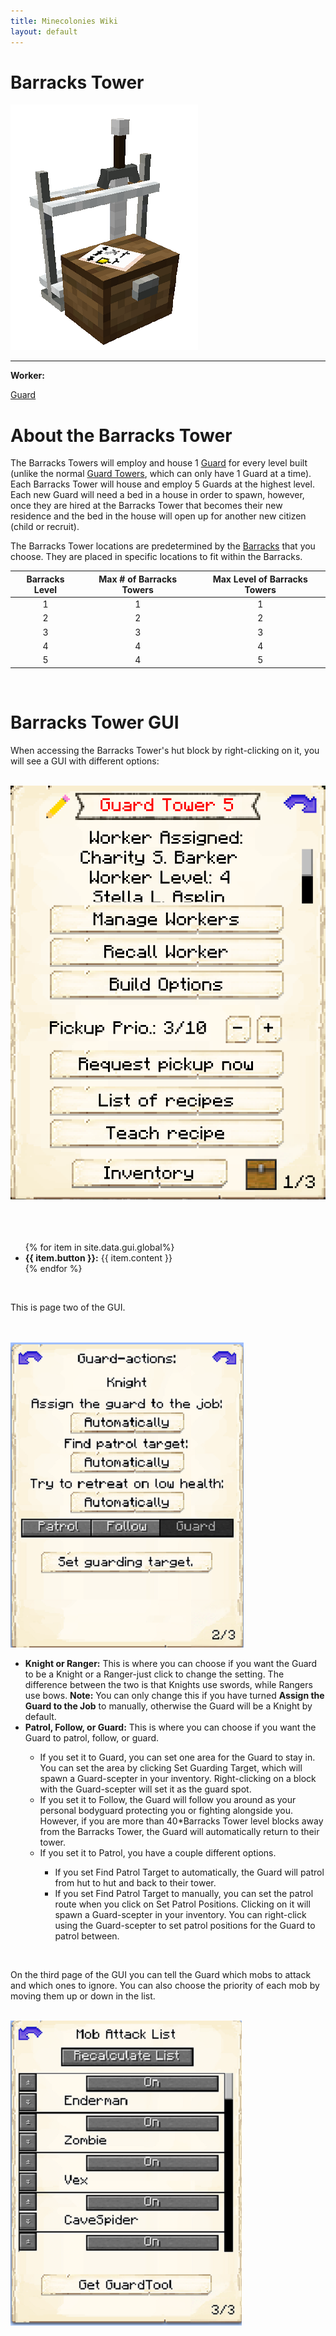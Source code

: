 ```yaml
---
title: Minecolonies Wiki
layout: default
---
```

# Barracks Tower

<div class="infobox box text-center">
    <img src="../../assets/images/buildings/barrackstower.png" alt="Barracks Tower" />
    <hr />
    <div class="row section-text text-left">
        <div class="col">
        <p><strong>Worker:</strong></p>
        </div>
        <div class="col">
        <p><a href="../workers/guard">Guard</a></p>
        </div>
    </div>
</div>

# About the Barracks Tower

The Barracks Towers will employ and house 1 [Guard](../../source/workers/guard) for every level built (unlike the normal [Guard Towers](../../source/buildings/guardtower), which can only have 1 Guard at a time). Each Barracks Tower will house and employ 5 Guards at the highest level. Each new Guard will need a bed in a house in order to spawn, however, once they are hired at the Barracks Tower that becomes their new residence and the bed in the house will open up for another new citizen (child or recruit).

The Barracks Tower locations are predetermined by the [Barracks](../../source/buildings/barracks) that you choose. They are placed in specific locations to fit within the Barracks. 


| Barracks Level | Max # of Barracks Towers | Max Level of Barracks Towers |
| :----: | :----: | :----: |
| 1 | 1 | 1 |
| 2 | 2 | 2 |
| 3 | 3 | 3 |
| 4 | 4 | 4 |
| 5 | 4 | 5 |

<br>

# Barracks Tower GUI

When accessing the Barracks Tower's hut block by right-clicking on it, you will see a GUI with different options:

<br>
<div class="row">
  <div class="col-sm-12 col-md">
    <img src="../../assets/images/gui/barrackstowergui1.png" class="img-fluid mx-auto" alt="Barracks Tower GUI">
  </div>
  <div class="col-sm-12 col-md"><br><br>
    <br>
    <ul>
      {% for item in site.data.gui.global%}
        <li><strong>{{ item.button }}:</strong> {{ item.content }}</li>
      {% endfor %}
    </ul>  
  </div>
</div>
<br>

This is page two of the GUI.

<br>

<div class="row">
  <div class="col-sm-12 col-md">
    <br>
    <img src="../../assets/images/gui/barrackstowergui2.png" class="img-fluid mx-auto" alt="Guard GUI">
  </div>
  <div class="col-sm-12 col-md">
    <ul>
        <li><strong>Knight or Ranger:</strong> This is where you can choose if you want the Guard to be a Knight or a Ranger-just click to change the setting. The difference between the two is that Knights use swords, while Rangers use bows. <b>Note:</b> You can only change this if you have turned <strong>Assign the Guard to the Job</strong> to manually, otherwise the Guard will be a Knight by default.</li>
        <li><strong>Patrol, Follow, or Guard:</strong> This is where you can choose if you want the Guard to patrol, follow, or guard.</li>      
        <ul>
        <li>If you set it to Guard, you can set one area for the Guard to stay in. You can set the area by clicking Set Guarding Target, which will spawn a Guard-scepter in your inventory. Right-clicking on a block with the Guard-scepter will set it as the guard spot. </li>
        <li>If you set it to Follow, the Guard will follow you around as your personal bodyguard protecting you or fighting alongside you. However, if you are more than 40*Barracks Tower level blocks away from the Barracks Tower, the Guard will automatically return to their tower.</li>
        <li>If you set it to Patrol, you have a couple different options. </li>
        <ul>
        <li>If you set Find Patrol Target to automatically, the Guard will patrol from hut to hut and back to their tower.</li>
        <li>If you set Find Patrol Target to manually, you can set the patrol route when you click on Set Patrol Positions. Clicking on it will spawn a Guard-scepter in your inventory. You can right-click using the Guard-scepter to set patrol positions for the Guard to patrol between.</li>
      </ul>
    </ul>
      </ul>
    </ul>
      </ul>
    </ul>
  </div>
</div>
<br>

On the third page of the GUI you can tell the Guard which mobs to attack and which ones to ignore. You can also choose the priority of each mob by moving them up or down in the list.

<div class="row">
  <div class="col-sm-12 col-md">
    <br>
    <img src="../../assets/images/gui/barrackstowergui3.png" class="img-fluid mx-auto" alt="Guard GUI">
  </div>
  <div class="col-sm-12 col-md">
</div>
